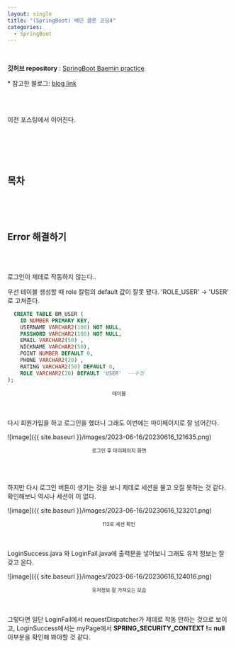 ```yaml
---
layout: single
title: "(SpringBoot) 배민 클론 코딩4"
categories:
  - SpringBoot
---
```


<br>

**깃허브 repository** : [SpringBoot Baemin practice](https://github.com/Molban2J/Baemin.git "github")

\* 참고한 블로그: [blog link](https://sumin2.tistory.com/10?category=900942 "github")

<br>
<br>

이전 포스팅에서 이어진다.

<br>
<br>
<br>
<br>

## 목차


<br>
<br>
<br>

## Error 해결하기

<br>
<br>

로그인이 제데로 작동하지 않는다..

우선 테이블 생성할 때 role 칼럼의 default 값이 잘못 됐다. 'ROLE_USER' -> 'USER' 로 고쳐준다.

```sql
  CREATE TABLE BM_USER (
    ID NUMBER PRIMARY KEY,
    USERNAME VARCHAR2(100) NOT NULL,
    PASSWORD VARCHAR2(100) NOT NULL,
    EMAIL VARCHAR2(50) ,
    NICKNAME VARCHAR2(50),
    POINT NUMBER DEFAULT 0,
    PHONE VARCHAR2(20) ,
    RATING VARCHAR2(50) DEFAULT 0,
    ROLE VARCHAR2(20) DEFAULT 'USER'  --수정
); 
```

<div style="text-align:center; font-size:0.8em;">테이블</div>

<br>
<br>

다시 회원가입을 하고 로그인을 했더니 그래도 이번에는 마이페이지로 잘 넘어간다.

![image]({{ site.baseurl }}/images/2023-06-16/20230616_121635.png)

<div style="text-align:center; font-size:0.8em;">로그인 후 마이페이지 화면</div>

<br>
<br>
<br>

하지만 다시 로그인 버튼이 생기는 것을 보니 제데로 세션을 물고 오질 못하는 것 같다. 확인해보니 역시나 세션이 이 없다.

![image]({{ site.baseurl }}/images/2023-06-16/20230616_123201.png)

<div style="text-align:center; font-size:0.8em;">f12로 세션 확인</div>

<br>
<br>

LoginSuccess.java 와 LoginFail.java에 출력문을 넣어보니 그래도 유저 정보는 잘 갖고 온다.

![image]({{ site.baseurl }}/images/2023-06-16/20230616_124016.png)

<div style="text-align:center; font-size:0.8em;">유저정보 잘 가져오는 모습</div>

<br>
<br>

그렇다면 일단 LoginFail에서 requestDispatcher가 제데로 작동 안하는 것으로 보이고, LoginSuccess에서는 myPage에서 **SPRING_SECURITY_CONTEXT != null** 이부분을 확인해 봐야할 것 같다.